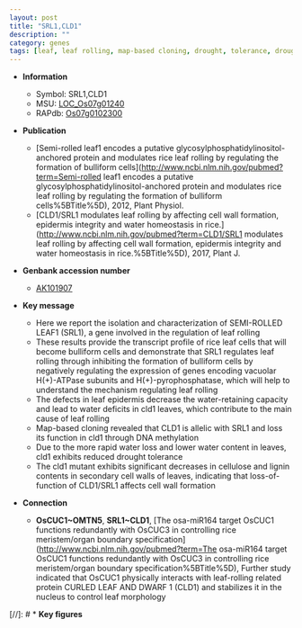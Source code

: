 ```yaml
---
layout: post
title: "SRL1,CLD1"
description: ""
category: genes
tags: [leaf, leaf rolling, map-based cloning, drought, tolerance, drought tolerance, cellulose, cell wall, lignin, water loss, epidermis]
---
```


* **Information**  
    + Symbol: SRL1,CLD1  
    + MSU: [LOC_Os07g01240](http://rice.uga.edu/cgi-bin/ORF_infopage.cgi?orf=LOC_Os07g01240)  
    + RAPdb: [Os07g0102300](http://rapdb.dna.affrc.go.jp/viewer/gbrowse_details/irgsp1?name=Os07g0102300)  

* **Publication**  
    + [Semi-rolled leaf1 encodes a putative glycosylphosphatidylinositol-anchored protein and modulates rice leaf rolling by regulating the formation of bulliform cells](http://www.ncbi.nlm.nih.gov/pubmed?term=Semi-rolled leaf1 encodes a putative glycosylphosphatidylinositol-anchored protein and modulates rice leaf rolling by regulating the formation of bulliform cells%5BTitle%5D), 2012, Plant Physiol.
    + [CLD1/SRL1 modulates leaf rolling by affecting cell wall formation, epidermis integrity and water homeostasis in rice.](http://www.ncbi.nlm.nih.gov/pubmed?term=CLD1/SRL1 modulates leaf rolling by affecting cell wall formation, epidermis integrity and water homeostasis in rice.%5BTitle%5D), 2017, Plant J.

* **Genbank accession number**  
    + [AK101907](http://www.ncbi.nlm.nih.gov/nuccore/AK101907)

* **Key message**  
    + Here we report the isolation and characterization of SEMI-ROLLED LEAF1 (SRL1), a gene involved in the regulation of leaf rolling
    + These results provide the transcript profile of rice leaf cells that will become bulliform cells and demonstrate that SRL1 regulates leaf rolling through inhibiting the formation of bulliform cells by negatively regulating the expression of genes encoding vacuolar H(+)-ATPase subunits and H(+)-pyrophosphatase, which will help to understand the mechanism regulating leaf rolling
    + The defects in leaf epidermis decrease the water-retaining capacity and lead to water deficits in cld1 leaves, which contribute to the main cause of leaf rolling
    + Map-based cloning revealed that CLD1 is allelic with SRL1 and loss its function in cld1 through DNA methylation
    + Due to the more rapid water loss and lower water content in leaves, cld1 exhibits reduced drought tolerance
    + The cld1 mutant exhibits significant decreases in cellulose and lignin contents in secondary cell walls of leaves, indicating that loss-of-function of CLD1/SRL1 affects cell wall formation

* **Connection**  
    + __OsCUC1~OMTN5__, __SRL1~CLD1__, [The osa-miR164 target OsCUC1 functions redundantly with OsCUC3 in controlling rice meristem/organ boundary specification](http://www.ncbi.nlm.nih.gov/pubmed?term=The osa-miR164 target OsCUC1 functions redundantly with OsCUC3 in controlling rice meristem/organ boundary specification%5BTitle%5D),  Further study indicated that OsCUC1 physically interacts with leaf-rolling related protein CURLED LEAF AND DWARF 1 (CLD1) and stabilizes it in the nucleus to control leaf morphology

[//]: # * **Key figures**  


